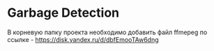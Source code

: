 # Garbage Detection

В корневую папку проекта необходимо добавить файл ffmepeg по ссылке - https://disk.yandex.ru/d/dbfEmooTAw6dng
